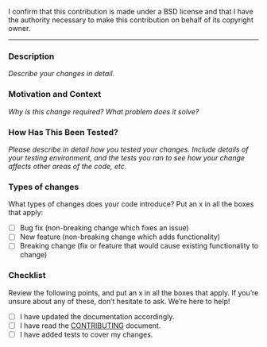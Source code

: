 <!-- The following statement must stay in the PR description -->

I confirm that this contribution is made under a BSD license and that I have the authority necessary to make this contribution on behalf of its copyright owner.

---

### Description

_Describe your changes in detail._

### Motivation and Context

_Why is this change required? What problem does it solve?_

### How Has This Been Tested?

_Please describe in detail how you tested your changes. Include details of your testing environment, and the tests you ran to see how your change affects other areas of the code, etc._

### Types of changes

What types of changes does your code introduce? Put an x in all the boxes that apply:

-   [ ] Bug fix (non-breaking change which fixes an issue)
-   [ ] New feature (non-breaking change which adds functionality)
-   [ ] Breaking change (fix or feature that would cause existing functionality to change)

### Checklist

Review the following points, and put an x in all the boxes that apply. If you’re unsure about any of these, don’t hesitate to ask. We’re here to help!

-   [ ] I have updated the documentation accordingly.
-   [ ] I have read the [CONTRIBUTING](https://github.com/acss-io/atomizer/blob/main/CONTRIBUTING.md) document.
-   [ ] I have added tests to cover my changes.
